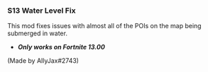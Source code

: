 ### S13 Water Level Fix
This mod fixes issues with almost all of the POIs on the map being submerged in water.

* **_Only works on Fortnite 13.00_**

(Made by AllyJax#2743)
